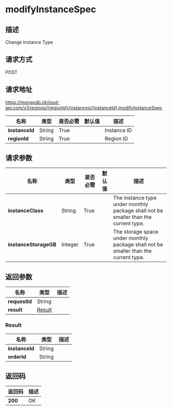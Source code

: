 # modifyInstanceSpec


## 描述
Change Instance Type

## 请求方式
POST

## 请求地址
https://mongodb.jdcloud-api.com/v1/regions/{regionId}/instances/{instanceId}:modifyInstanceSpec

|名称|类型|是否必需|默认值|描述|
|---|---|---|---|---|
|**instanceId**|String|True||Instance ID|
|**regionId**|String|True||Region ID|

## 请求参数
|名称|类型|是否必需|默认值|描述|
|---|---|---|---|---|
|**instanceClass**|String|True||The instance type under monthly package shall not be smaller than the current type.|
|**instanceStorageGB**|Integer|True||The storage space under monthly package shall not be smaller than the current type.|


## 返回参数
|名称|类型|描述|
|---|---|---|
|**requestId**|String||
|**result**|[Result](##Result)||


### <a name="Result">Result</a>
|名称|类型|描述|
|---|---|---|
|**instanceId**|String||
|**orderId**|String||

## 返回码
|返回码|描述|
|---|---|
|**200**|OK|
